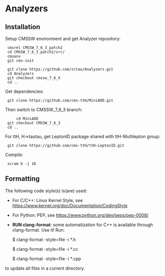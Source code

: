 # Analyzers

## Installation

Setup CMSSW environment and get Analyzer repository:

	 cmsrel CMSSW_7_6_3_patch2
     cd CMSSW_7_6_3_patch2/src/
     cmsenv
     git cms-init

     git clone https://github.com/zctao/Analyzers.git
	 cd Analyzers
   	 git checkout cmssw_7_6_X
   	 cd ..

Get dependencies:

	 git clone https://github.com/cms-ttH/MiniAOD.git

Then switch to CMSSW_7_6_3 branch:

     	 cd MiniAOD
	 git checkout CMSSW_7_6_3
	 cd ..

For ttH, H->tautau, get LeptonID package shared with ttH-Multilepton group:

	 git clone https://github.com/cms-ttH/ttH-LeptonID.git

Compile:

     scram b -j 16

## Formatting

The following code style(s) is(are) used:

* For C/C++: Linux Kernel Style, see
https://www.kernel.org/doc/Documentation/CodingStyle

* For Python: PEP, see https://www.python.org/dev/peps/pep-0008/

* **RUN clang-format**: some automatization for C++ is available through
clang-format. Use it! Run:

	$ clang-format -style=file -i *.h

	$ clang-format -style=file -i *.cc

	$ clang-format -style=file -i *.cpp

to update all files in a current directory.